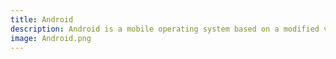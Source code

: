 ```yaml
---
title: Android
description: Android is a mobile operating system based on a modified version of the Linux kernel and other open-source software, designed primarily for touchscreen mobile devices such as smartphones and tablets.
image: Android.png
---
```

